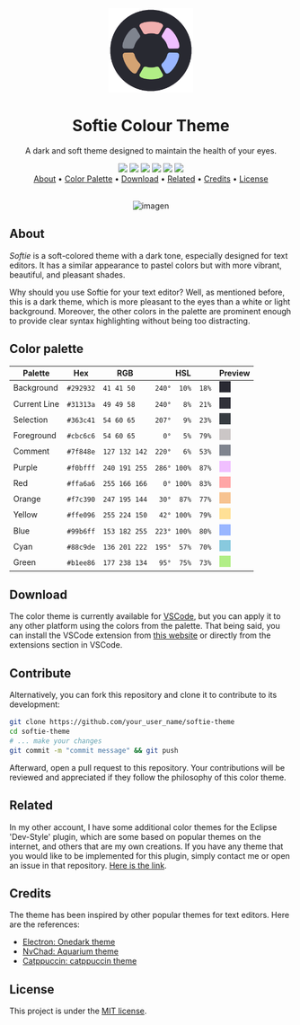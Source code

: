 <div class="logo" align="center">
  <img src="resources/images/logout.png" width="150">
</div>

<h1 class="title" align="center">
  Softie Colour Theme
  <br>
</h1>

<div class="description" align="center">
  <p>A dark and soft theme designed to maintain the health of your eyes.</p>
</div>

<div class="badges" align="center">
  <img src="https://img.shields.io/github/stars/dpv927/softie-theme?color=f0afaf&style=flat-square">
  <img src="https://img.shields.io/github/last-commit/dpv927/softie-theme?color=b1ee86&style=flat-square">
  <img src="https://img.shields.io/github/license/dpv927/softie-theme?color=fbe09f&style=flat-square">
  <img src="https://img.shields.io/visual-studio-marketplace/d/filipondios.softie-theme?color=f0bfff&style=flat-square">
  <img src="https://img.shields.io/github/repo-size/dpv927/softie-theme?color=99b6ff&style=flat-square">
  <img src="https://img.shields.io/github/forks/dpv927/softie-theme?color=7f848e&style=flat-square">
</div>

<div class="shortcuts" align="center">
  <a href="#about">About</a> •
  <a href="#credits">Color Palette</a> •
  <a href="#download">Download</a> •
  <a href="#related">Related</a> •
  <a href="#credits">Credits</a> •
  <a href="#license">License</a>
</div>

<br>

<div class="preview" align="center">
  
![imagen](https://user-images.githubusercontent.com/113710742/227364263-a6608712-4351-4466-a507-a2c9d6b71558.png)

</div>

## About

*Softie* is a soft-colored theme with a dark tone, especially designed for text editors. It has a similar appearance to pastel colors but with more vibrant, beautiful, and pleasant shades.

Why should you use Softie for your text editor? Well, as mentioned before, this is a dark theme, which is more pleasant to the eyes than a white or light background. Moreover, the other colors in the palette are prominent enough to provide clear syntax highlighting without being too distracting.

## Color palette

| Palette      | Hex       | RGB           | HSL             | Preview   |
| ------------ | --------- | ------------- | --------------- | ------------------------------------------------- 
| Background   | `#292932` | `41 41 50`    | `240°  10%  18%` | ![Background Color](resources/images/bg.png)   |
| Current Line | `#31313a` | `49 49 58`    | `240°   8%  21%` | ![Current Line Color](resources/images/cl.png) |
| Selection    | `#363c41` | `54 60 65`    | `207°   9%  23%` | ![Selection Color](resources/images/sel.png)   |
| Foreground   | `#cbc6c6` | `54 60 65`    | `  0°   5%  79%` | ![Foreground Color](resources/images/fg.png)   |
| Comment      | `#7f848e` | `127 132 142` | `220°   6%  53%` | ![Comment Color](resources/images/com.png)     |
| Purple       | `#f0bfff` | `240 191 255` | `286° 100%  87%` | ![Purple Color](resources/images/pur.png)      |
| Red          | `#ffa6a6` | `255 166 166` | `  0° 100%  83%` | ![Red Color](resources/images/red.png)         |
| Orange       | `#f7c390` | `247 195 144` | ` 30°  87%  77%` | ![Orange Color](resources/images/org.png)      |
| Yellow       | `#ffe096` | `255 224 150` | ` 42° 100%  79%` | ![Yellow Color](resources/images/yel.png)      |
| Blue         | `#99b6ff` | `153 182 255` | `223° 100%  80%` | ![Cyan Color](resources/images/blu.png)        |
| Cyan         | `#88c9de` | `136 201 222` | `195°  57%  70%` | ![Cyan Color](resources/images/cia.png)        |
| Green        | `#b1ee86` | `177 238 134` | ` 95°  75%  73%`  | ![Green Color](resources/images/gre.png)      |

## Download

The color theme is currently available for [VSCode](https://code.visualstudio.com/), but you can apply it to any other platform using the colors from the palette. That being said, you can install the VSCode extension from [this website](https://marketplace.visualstudio.com/items?itemName=filipondios.softie-theme) or directly from the extensions section in VSCode.

## Contribute 
Alternatively, you can fork this repository and clone it to contribute to its development:
```bash
git clone https://github.com/your_user_name/softie-theme
cd softie-theme
# ... make your changes
git commit -m "commit message" && git push
```
Afterward, open a pull request to this repository. Your contributions will be reviewed and appreciated if they follow the philosophy of this color theme.

## Related

In my other account, I have some additional color themes for the Eclipse 'Dev-Style' plugin, which are some based on popular themes on the internet, and others that are my own creations. If you have any theme that you would like to be implemented for this plugin, simply contact me or open an issue in that repository. [Here is the link](https://github.com/Filipondios/Eclipse-Dev-Style-Themes).

## Credits

The theme has been inspired by other popular themes for text editors. Here are the references:

- [Electron: Onedark theme](https://github.com/topics/one-dark)
- [NvChad: Aquarium theme](https://nvchad.com/themes/themelist)
- [Catppuccin: catppuccin theme](https://github.com/catppuccin/catppuccin)

## License

This project is under the [MIT license](LICENSE).
